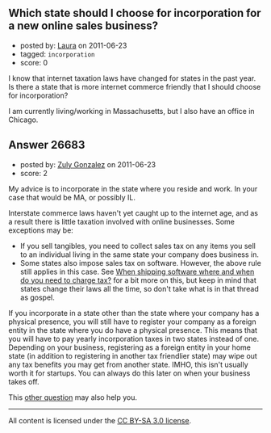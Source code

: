 ## Which state should I choose for incorporation for a new online sales business?

- posted by: [Laura](https://stackexchange.com/users/-1/11473-laura) on 2011-06-23
- tagged: `incorporation`
- score: 0

I know that internet taxation laws have changed for states in the past year.  Is there a state that is more internet commerce friendly that I should choose for incorporation?

I am currently living/working in Massachusetts, but I also have an office in Chicago.



## Answer 26683

- posted by: [Zuly Gonzalez](https://stackexchange.com/users/-1/2692-zuly-gonzalez) on 2011-06-23
- score: 2

<p>My advice is to incorporate in the state where you reside and work. In your case that would be MA, or possibly IL.</p>

<p>Interstate commerce laws haven't yet caught up to the internet age, and as a result there is little taxation involved with online businesses. Some exceptions may be:</p>

<ul>
<li>If you sell tangibles, you need to collect sales tax on any items you sell to an individual living in the same state your company does business in.</li>
<li>Some states also impose sales tax on software. However, the above rule still applies in this case. See <a href="http://answers.onstartups.com/questions/11993/when-shipping-software-where-and-when-do-you-need-to-charge-tax/">When shipping software where and when do you need to charge tax?</a> for a bit more on this, but keep in mind that states change their laws all the time, so don't take what is in that thread as gospel.</li>
</ul>

<p>If you incorporate in a state other than the state where your company has a physical presence, you will still have to register your company as a foreign entity in the state where you do have a physical presence. This means that you will have to pay yearly incorporation taxes in two states instead of one. Depending on your business, registering as a foreign entity in your home state (in addition to registering in another tax friendlier state) may wipe out any tax benefits you may get from another state. IMHO, this isn't usually worth it for startups. You can always do this later on when your business takes off. </p>

<p>This <a href="http://answers.onstartups.com/questions/13778/annoying-startup-tax-question-i-moved-company-didnt">other question</a> may also help you.</p>




---

All content is licensed under the [CC BY-SA 3.0 license](https://creativecommons.org/licenses/by-sa/3.0/).
